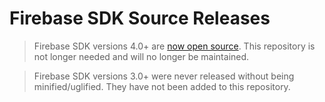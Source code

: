 # Firebase SDK Source Releases

> Firebase SDK versions 4.0+ are [now open source](https://github.com/firebase/firebase-js-sdk). This repository is not longer needed and will no longer be maintained.

> Firebase SDK versions 3.0+ were never released without being minified/uglified. They have not been added to this repository.

